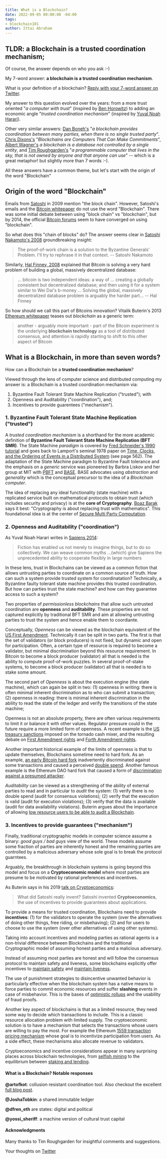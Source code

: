 ```yaml
---
title: What is a Blockchain?
date: 2022-09-05 00:00:00 -04:00
tags:
- blockchain101
author: Ittai Abraham
---
```


## TLDR: a Blockchain is a trusted coordination mechanism;
Of course, the answer depends on who you ask :-)

My 7-word answer: **a blockchain is a trusted coordination mechanism**. 

What is your definition of a blockchain? [Reply with your 7-word answer on Twitter](https://twitter.com/ittaia/status/1566870358837321731?s=46&t=VDqZSRpxsraPaBX11I_JaA). 


My answer to this question evolved over the years: from a more trust oriented "*a computer with trust*" (inspired by [Ben Horowitz](https://www.youtube.com/watch?v=l7QdIQVTly0)) to adding an economic angle "*trusted coordination mechanism*" (inspired by [Yuval Noah Harari](https://www.ted.com/talks/yuval_noah_harari_what_explains_the_rise_of_humans/transcript?language=en)).

Other very similar answers: [Dan Boneh's](https://berkeley-defi.github.io/assets/material/lec2-dan-tech-intro.pdf)  "*a blockchain provides coordination between many parties, when there is no single trusted party*". [Chris Dixons's](https://a16z.com/2020/01/27/computers-that-make-commitments/)  "*Blockchains are Computers That Can Make Commitments*",  [Albert Wagner's](https://continuations.com/post/671863718643105792/web3crypto-why-bother) *a blockchain is a database not controlled by a single entity*, and [Tim Roughgarden's](https://timroughgarden.github.io/fob21/l/l1.pdf) "*a programmable computer that lives in the sky, that is not owned by anyone and that anyone can use*" -- which is a great metaphor! but slightly more than 7 words :-).

All these answers have a common theme, but let's start with the origin of the word "Blockchain"



<!---
The idea that money is simply a trusted ledger (aka a blockchain) of all transactions goes back to [Narayana R. Kocherlakota 1996](https://researchdatabase.minneapolisfed.org/downloads/pr76f356g) iconic paper "Money is Memory".
--->



 
## Origin of the word "Blockchain" 
Emails from [Satoshi](https://plan99.net/~mike/satoshi-emails/thread1.html) in 2009 mention "the block chain". However, Satoshi's emails and the [Bitcoin whitepaper](https://bitcoin.org/bitcoin.pdf) do not use the word "Blockchain".  There was some initial debate between using "block chain" vs "blockchain", but by 2014, the official [Bitcoin forums](https://groups.google.com/g/bitcoin-documentation/c/D9aqm8uDQG0) seem to have converged on using "blockchain". 

So what does this "chain of blocks" do? The answer seems clear in [Satoshi Nakamoto's 2008](https://www.metzdowd.com/pipermail/cryptography/2008-November/014849.html) groundbreaking insight:
> The proof-of-work chain is a solution to the Byzantine Generals' Problem.  I'll try to rephrase it in that context. -- Satoshi Nakamoto

Similarly, [Hal Finney, 2008](https://www.metzdowd.com/pipermail/cryptography/2008-November/014848.html) explained that Bitcoin is solving a very hard problem of building a global, massively decentralized database:
 > ... bitcoin is two independent ideas: a way of ...
creating a globally consistent but decentralized database; and then using
it for a system similar to Wei Dai's b-money ... Solving the
global, massively decentralized database problem is arguably the harder
part...  -- Hal Finney

So how should we call this part of Bitcoins innovation? Vitalik Buterin's 2013 [Ethereum whitepaper](https://ethereum.org/en/whitepaper/) teases out *blockchain* as a generic term:
> another - arguably more important - part of the Bitcoin experiment is the underlying **blockchain technology** as a tool of distributed consensus, and attention is rapidly starting to shift to this other aspect of Bitcoin


## What is a Blockchain, in more than seven words?
How can a Blockchain be a **trusted coordination mechanism**?

Viewed through the lens of computer science and distributed computing my answer is: a Blockchain is a trusted coordination mechanism via: 

1. Byzantine Fault Tolerant State Machine Replication ("trusted"); with
2. Openness and Auditability ("coordination"), and;
3. Incentives to provide guarentees ("mechanism").


### 1. Byzantine Fault Tolerant State Machine Replication ("trusted")

A *trusted coordination mechanism* is a shorthand for the more academic definition of **Byzantine Fault Tolerant State Machine Replication (BFT SMR)**. The State Machine *paradigm* is covered by [Fred Schneider's 1990 tutorial](https://www.cs.cornell.edu/fbs/publications/ibmFault.sm.pdf) and goes back to Lamport's seminal 1978 paper on [Time, Clocks, and the Ordering of Events in a Distributed System](https://lamport.azurewebsites.net/pubs/time-clocks.pdf) (see page 562). The adaptation of the State Machine paradigm to Byzantine Fault tolerance and the emphasis on a *generic* service was pioneered by Barbra Liskov and her group at MIT with [PBFT](https://pmg.csail.mit.edu/papers/osdi99.pdf) and [BASE](http://www.sosp.org/2001/papers/rodrigues.pdf). BASE advocates using *abstraction* and *generality* which is the conceptual precursor to the idea of a *Blockchain computer*. 

The idea of replacing any ideal functionality (state machine) with a replicated service built on mathematical protocols to obtain trust (which includes security and privacy) is at the **core of Cryptography**. [Boaz Barak](https://www.boazbarak.org/cs127spring16/chap17_sfe) says it best: "Cryptography is about replacing trust with mathematics". This foundational idea is at the center of [Secure Multi Party Computation](https://u.cs.biu.ac.il/~lindell/MPC-resources.html).


### 2. Openness and Auditability ("coordination")

As Yuval Noah Harari writes in [Sapiens 2014](https://www.ynharari.com/topic/power-and-imagination/):

> Fiction has enabled us not merely to imagine things, but to do so collectively. We can weave common myths ...(which) give Sapiens the unprecedented ability to cooperate flexibly in large numbers 

In these lens, trust in Blockchains can be viewed as a common fiction that allows untrusting parties to coordinate on a common source of truth. How can such a system provide trusted system for coordinatation? Technically, a Byzantine faulty tolerant state machine provides this trusted coordination. But how can parties trust the state machine? and how can they guarantee access to such a system?

Two properties of *permissionless blockchains* that allow such untrusted coordination are  **openness** and **auditability**. These properties are not captured explicitly by traditional BFT SMR and aim at allowing untrusting parties to trust the system and hence enable them to coordiante. 

Conceptually, *Openness* can be viewed as the blockchain equivalent of the [US First Amendment](https://en.wikipedia.org/wiki/First_Amendment_to_the_United_States_Constitution). Technically it can be split in two parts. The first is that the set of validators (or block producers) is not fixed, but dynamic and open for participation. Often, a certain type of resource is required to become a validator, but minimal discrimination beyond this resource requirement. In Bitcoin to become a block producer (validator) all that is needed is the ability to compute proof-of-work puzzles. In several proof-of-stake systems, to become a block producer (validator) all that is needed is to stake some amount.

The second part of *Openness* is about the execution engine (the state machine), which can again be split in two: (1) openness in writing:  there is often minimal inherent discrimination as to who can submit a transaction; (2) openness in reading: there is minimal inherent discrimination in the ability to read the state of the ledger and verify the transitions of the state machine;

Openness is not an absolute property, there are often various requirements to limit it or balance it with other values. Regulator pressure could in the future require a more limited form of openness. A recent example is the [US treasury sanctions](https://home.treasury.gov/news/press-releases/jy0916) imposed on the tornado cash mixer, and the resulting debate on [First Amendment rights](https://www.eff.org/deeplinks/2022/08/code-speech-and-tornado-cash-mixer) and [Forth Amendment rights](https://mirror.xyz/haunventures.eth/E-iD-jqgD-WmqrZOjCnGjv6U-R_N5tUk8xPzxUHhQGc).


Another important historical example of the limits of openness is that to update themselves, Blockchains sometime need to hard fork. As an example, [an early Bitcoin hard fork](https://freedom-to-tinker.com/2015/07/28/analyzing-the-2013-bitcoin-fork-centralized-decision-making-saved-the-day/) inadvertently discriminated against some transactions and caused a perceived [double spend](https://bitcointalk.org/index.php?topic=152348.0). Another famous example is the Ethereum DAO hard fork that caused a form of [discrimination against a presumed attacker](https://blog.slock.it/hard-fork-specification-24b889e70703#.io9ej36yq).


*Auditability* can be viewed as a strengthening of the ability of external parties to read and in particular to *audit* the system: (1) verify there is no double spend (audit for consensus violations); (2) verify that the execution is valid (audit for execution violations); (3) verify that the data is available (audit for data availability violations). Buterin argues about the importance of allowing [low resource users to be able to audit a Blockchain](https://vitalik.ca/general/2021/05/23/scaling.html).



### 3. Incentives to provide guarantees ("mechanism")
Finally, traditional cryptographic models in computer science assume a binary: *good guys / bad guys* view of the world. These models assume some fraction of parties are inherently honest and the remaining parties are controlled by a malicious adversary whose sole goal is to break the protocol guarntees. 

Arguably, the breakthrough in blockchain systems is going beyond this model and focus on a 
**Cryptoeconomic model** where most parties are presume to be motivated by rational preferences and incentives.

As Buterin says in his 2019 [talk on Cryptoeconomics](https://youtu.be/GQR1xjQn5Pg):

> What did Satoshi really invent? Satoshi invented **Cryptoeconomics**, the use of incentives to provide guarantees about applications. 

To provide a means for trusted coordination, Blockchains need to provide **incentives**: (1) for the validators to operate the system (over the alternatives of doing other things, free riding, or misbehaving); (2) and for users to choose to use the system (over other alternatives of using other systems).

Taking into account incentives and modeling parties as rational agents is a non-trivial difference between Blockchains and the traditional Cryptographic model of assuming honest parties and a malicious adversary.

Instead of assuming most parties are honest and will follow the consensus protocol to maintain safety and liveness, some blockchains explicitly offer incentives to [maintain safety](https://medium.com/@VitalikButerin/minimal-slashing-conditions-20f0b500fc6c) and [maintain liveness](https://eth2book.info/altair/part2/incentives/inactivity#inactivity-leak).  

The use of punishment strategies to disincentive unwanted behavior is particularly effective when the blockchain system has a native means to force parties to commit economic resources and suffer **slashing** events in case of misbehavior. This is the bases of [optimistic rollups](https://ethereum.org/en/developers/docs/scaling/optimistic-rollups/) and the usability of fraud proofs.

Another key aspect of blockchains is that as a limited resource, they need some way to decide which transactions to include. This is a classic resource allocation problem with limited supply. The cryptoeconomic solution is to have a mechanism that selects the transactions whose users are willing to pay the most. For example the Ethereum [1559 transaction pricing mechanism](https://github.com/ethereum/EIPs/blob/master/EIPS/eip-1559.md) whose goal is to incentivize participation from users. As a side effect, these mechanisms also allocate revenue to validators. 


Cryptoeconomics and incentive considerations appear in many surprising places across blockchain technologies, from [selfish mining](https://decentralizedthoughts.github.io/2020-02-26-selfish-mining/) to the equilibrium between [staking and lending](https://decentralizedthoughts.github.io/2020-02-26-selfish-mining/).

#### What is a Blockchain? Notable responses

**@artofkot**: collusion resistant coordination tool. Also checkout the excellent [full blog post](https://artofkot.xyz/blog/why-blockchains).

**@JoshaTobkin**: a shared immutable ledger 

**@dfren_eth** are states: digital and political

**@yossi_sheriff**: a machine version of cultural trust capital




#### Acknowledgments

Many thanks to Tim Roughgarden for insightful comments and suggestions.





Your thoughts on [Twitter](https://twitter.com/ittaia/status/1566870358837321731?s=46&t=VDqZSRpxsraPaBX11I_JaA)

